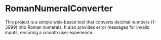 # RomanNumeralConverter
This project is a simple web-based tool that converts decimal numbers (1-3999) into Roman numerals. It also provides error messages for invalid inputs, ensuring a smooth user experience.
